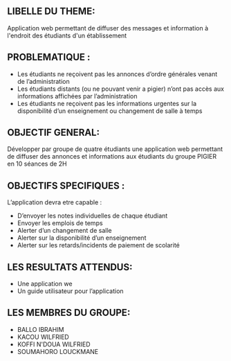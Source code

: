 ## LIBELLE DU THEME:
Application web permettant de diffuser des messages et information à l'endroit des étudiants d'un établissement

## PROBLEMATIQUE :
* Les étudiants ne reçoivent pas les annonces d’ordre générales venant de l’administration
* Les étudiants distants (ou ne pouvant venir a pigier) n’ont pas accès aux informations affichées par l’administration
* Les étudiants ne reçoivent pas les informations urgentes sur la disponibilité d’un enseignement ou changement de salle à temps

## OBJECTIF GENERAL:
Développer par groupe de quatre étudiants une application web permettant de diffuser des annonces et informations aux étudiants du groupe PIGIER en 10 séances de 2H

## OBJECTIFS SPECIFIQUES :
L’application devra etre capable :
* D’envoyer les notes individuelles de chaque étudiant
* Envoyer les emplois de temps
* Alerter d’un changement de salle
* Alerter sur la disponibilité d’un enseignement
* Alerter sur les retards/incidents de paiement de scolarité

## LES RESULTATS ATTENDUS:
* Une application we
* Un guide utilisateur pour l’application



## LES MEMBRES DU GROUPE:
* BALLO IBRAHIM
* KACOU WILFRIED
* KOFFI N'DOUA WILFRIED
* SOUMAHORO LOUCKMANE
